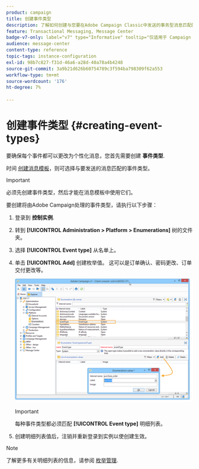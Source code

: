 ```yaml
---
product: campaign
title: 创建事件类型
description: 了解如何创建与您要在Adobe Campaign Classic中发送的事务型消息匹配的事件类型
feature: Transactional Messaging, Message Center
badge-v7-only: label="v7" type="Informative" tooltip="仅适用于 Campaign Classic v7"
audience: message-center
content-type: reference
topic-tags: instance-configuration
exl-id: 98b7c827-f31d-46a6-a28d-40a78a4b4248
source-git-commit: 3a9b21d626b60754789c3f594ba798309f62a553
workflow-type: tm+mt
source-wordcount: '176'
ht-degree: 7%

---
```


# 创建事件类型 {#creating-event-types}



要确保每个事件都可以更改为个性化消息，您首先需要创建 **事件类型**.

时间 [创建消息模板](../../message-center/using/creating-the-message-template.md)，则可选择与要发送的消息匹配的事件类型。

>[!IMPORTANT]
>
>必须先创建事件类型，然后才能在消息模板中使用它们。

要创建将由Adobe Campaign处理的事件类型，请执行以下步骤：

1. 登录到 **控制实例**.

1. 转到 **[!UICONTROL Administration > Platform > Enumerations]** 树的文件夹。

1. 选择 **[!UICONTROL Event type]** 从名单上。

1. 单击 **[!UICONTROL Add]** 创建枚举值。 这可以是订单确认、密码更改、订单交付更改等。

   ![](assets/messagecenter_eventtype_enum_001.png)

   >[!IMPORTANT]
   >
   >每种事件类型都必须匹配 **[!UICONTROL Event type]** 明细列表。

1. 创建明细列表值后，注销并重新登录到实例以使创建生效。

>[!NOTE]
>
>了解更多有关明细列表的信息，请参阅 [枚举管理](../../platform/using/managing-enumerations.md).


